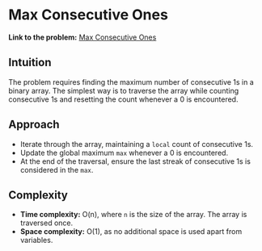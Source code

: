 # Max Consecutive Ones

**Link to the problem:** [Max Consecutive Ones](https://leetcode.com/problems/max-consecutive-ones/)

## Intuition
The problem requires finding the maximum number of consecutive 1s in a binary array. The simplest way is to traverse the array while counting consecutive 1s and resetting the count whenever a 0 is encountered.

## Approach
- Iterate through the array, maintaining a `local` count of consecutive 1s.
- Update the global maximum `max` whenever a 0 is encountered.
- At the end of the traversal, ensure the last streak of consecutive 1s is considered in the `max`.

## Complexity
- **Time complexity:** O(n), where `n` is the size of the array. The array is traversed once.
- **Space complexity:** O(1), as no additional space is used apart from variables.

